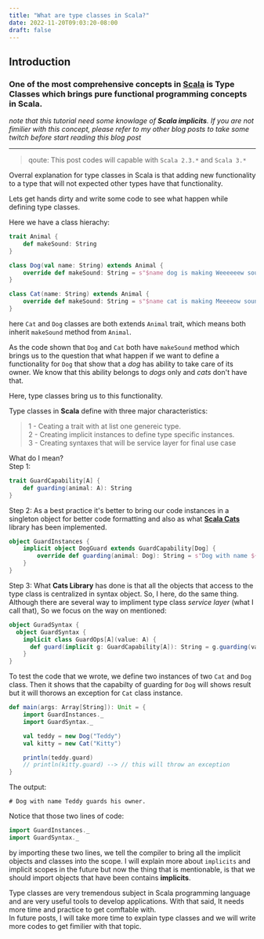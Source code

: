 ```yaml
---
title: "What are type classes in Scala?"
date: 2022-11-20T09:03:20-08:00
draft: false
---
```


## Introduction

### One of the most comprehensive concepts in [**Scala**](http://www.scala.com) is **Type Classes** which brings pure functional programming concepts in Scala.

*note that this tutorial need some knowlage of **Scala implicits**. If you are not fimilier with this concept, please refer to my other blog posts to take some twitch before start reading this blog post*

---
> qoute: This post codes will capable with `Scala 2.3.*` and `Scala 3.*`

Overral explanation for type classes in Scala is that adding new functionality to a type that will not expected other types have that 
functionality.

Lets get hands dirty and write some code to see what happen while defining type classes.

Here we have a class hierachy: 

```scala
trait Animal {
    def makeSound: String
}

class Dog(val name: String) extends Animal {
    override def makeSound: String = s"$name dog is making Weeeeeew sound!"
}

class Cat(name: String) extends Animal {
    override def makeSound: String = s"$name cat is making Meeeeow sound!"
}
 ```
here `Cat` and `Dog` classes are both extends `Animal` trait, which means both inherit `makeSound` method from `Animal`.

As the code shown that `Dog` and `Cat` both have `makeSound` method which brings us to the question that what happen if we want to define a functionality for `Dog` that show that a *dog* has ability to take care of its owner. We know that this ability belongs to *dogs* only and *cats* don't have that.

Here, type classes bring us to this functionality.

Type classes in **Scala** define with three major characteristics:
> 1 - Ceating a trait with at list one genereic type.\
2 - Creating implicit instances to define type specific instances. \
3 - Creating syntaxes that will be service layer for final use case

What do I mean? \
Step 1:
```scala
trait GuardCapability[A] {
    def guarding(animal: A): String
}
```

Step 2:
As a best practice it's better to bring our code instances in a singleton object for better code formatting and also as what [**Scala Cats**](https://typelevel.org/cats/) library has been implemented.
```scala
object GuardInstances {
    implicit object DogGuard extends GuardCapability[Dog] {
        override def guarding(animal: Dog): String = s"Dog with name ${animal.name} guards his owner."
    }
}
```

Step 3:
What **Cats Library** has done is that all the objects that access to the type class is centralized in syntax object. So, I here, do the same thing. Although there are several way to impliment type class *service layer* (what I call that), So we focus on the way on mentioned:
```scala
object GuradSyntax {
  object GuardSyntax {
    implicit class GuardOps[A](value: A) {
      def guard(implicit g: GuardCapability[A]): String = g.guarding(value)
    }
}
```

To test the code that we wrote, we define two instances of two `Cat` and `Dog` class. Then it shows that the capabilty of guarding for `Dog` will shows result but it will thorows an exception for `Cat` class instance.

```scala
def main(args: Array[String]): Unit = {
    import GuardInstances._
    import GuardSyntax._

    val teddy = new Dog("Teddy")
    val kitty = new Cat("Kitty")

    println(teddy.guard)
    // println(kitty.guard) --> // this will throw an exception
}
```

The output:

```
# Dog with name Teddy guards his owner.
```

Notice that those two lines of code:
```scala
import GuardInstances._
import GuardSyntax._
```

by importing these two lines, we tell the compiler to bring all the implicit objects and classes into the scope.
I will explain more about `implicits` and implicit scopes in the future but now the thing that is mentionable, is that we should import objects that have been contains **implicits**.

Type classes are very tremendous subject in Scala programming language and are very useful tools to develop applications. 
With that said, It needs more time and practice to get comftable with.\
In future posts, I will take more time to explain type classes and we will write more codes to get fimilier with that topic.


